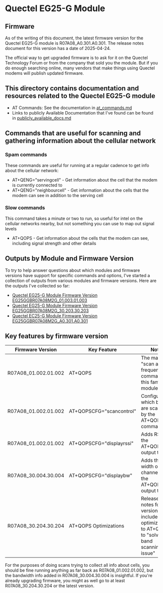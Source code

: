 # Quectel EG25-G Module

## Firmware

As of the writing of this document, the latest firmware version for the Quectel EG25-G module is R07A08_A0.301.A0.301. The release notes document for this version has a date of 2025-04-24.

The official way to get upgraded firmware is to ask for it on the Quectel Technology Forum or from the company that sold you the module. But if you do enough searching online, many vendors that make things using Quectel modems will publish updated firmware.

## This directory contains documentation and resources related to the Quectel EG25-G module

* AT Commands: See the documentation in [at_commands.md](./at_commands.md)
* Links to publicly Available Documentation that I've found can be found in [publicly_available_docs.md](./publicly_available_docs.md)

## Commands that are useful for scanning and gathering information about the cellular network

### Spam commands

These commands are useful for running at a regular cadence to get info about the cellular network:

* AT+QENG="servingcell" - Get information about the cell that the modem is currently connected to
* AT+QENG="neighbourcell" - Get information about the cells that the modem can see in addition to the serving cell

### Slow commands

This command takes a minute or two to run, so useful for intel on the cellular networks nearby, but not something you can use to map out signal levels

* AT+QOPS - Get information about the cells that the modem can see, including signal strength and other details

## Outputs by Module and Firmware Version

To try to help answer questions about which modules and firmware versions have support for specific commands and options, I've started a collection of outputs from various modules and firmware versions. Here are the outputs I've collected so far:

* [Quectel EG25-G Module Firmware Version EG25GGBR07A08M2G_01.003.01.003](./outputs/EG25GGBR07A08M2G_01.003.01.003.md)
* [Quectel EG25-G Module Firmware Version EG25GGBR07A08M2G_30.203.30.203](./outputs/EG25GGBR07A08M2G_30.203.30.203.md)
* [Quectel EC25-G Module Firmware Version EG25GGBR07A08M2G_A0.301.A0.301](./outputs/EG25GGBR07A08M2G_A0.301.A0.301.md)

## Key features by firmware version

| Firmware Version | Key Feature | Note |
|-------------|------------------|------------------|
| R07A08_01.002.01.002 | AT+QOPS   | The main "scan all the frequencies" command for this family of modules |
| R07A08_01.002.01.002 | AT+QOPSCFG="scancontrol" | Configure which bands are scanned by the AT+QOPS command |
| R07A08_01.002.01.002 | AT+QOPSCFG="displayrssi" | Adds RSSI to the AT+QOPS output table |
| R07A08_30.004.30.004 | AT+QOPSCFG="displaybw" | Adds the width of the channel to the AT+QOPS output table |
| R07A08_30.204.30.204 | AT+QOPS Optimizations  | Release notes for this version include optimizations to AT+QOPS to "solve the band scanning issue"  |

For the purposes of doing scans trying to collect all info about cells, you should be fine running anything as far back as R07A08_01.002.01.002, but the bandwidth info added in R07A08_30.004.30.004 is insightful. If you're already upgrading firmware, you might as well go to at least R07A08_30.204.30.204 or the latest version.
